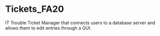 # Tickets_FA20
IT Trouble Ticket Manager that connects users to a database server and allows them to edit entries through a GUI.
